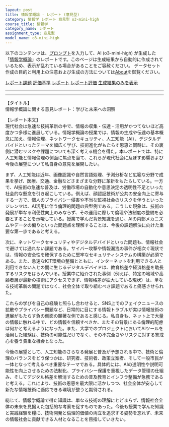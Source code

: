 ```yaml
---
layout: post
title: 情報学概論 - レポート (意見型)
category: 情報学 レポート 意見型 o3-mini-high
course_title: 情報学
category_name: レポート
assignment_type: 意見型
model_name: o3-mini-high
---
```


以下のコンテンツは、[プロンプト](https://github.com/takedatoshiyuki/synthetic_assignments/tree/main/generated/情報学/o3-mini-high/prompt_レポート-意見型.md)を入力して、AI (o3-mini-high) が生成した「[情報学概論](/contents/情報学/)」のレポートです。このページは生成結果から自動的に作成されているため、表示が乱れている場合があることをご容赦ください。
データセット作成の目的と利用上の注意および生成の方法については[About](/About)を御覧ください。

[レポート課題](../レポート課題-意見型)
[評価基準](../評価基準-意見型)
[レポート](../レポート-意見型)
[レポート評価](../レポート評価-意見型)
[生成結果のみを表示](https://github.com/takedatoshiyuki/synthetic_assignments/tree/main/generated/情報学/o3-mini-high/レポート-意見型.md)
  

***
***
  
【タイトル】  
情報学概論に関する意見レポート：学びと未来への洞察

【レポート本文】  
現代社会は急速な技術革新の中で、情報の収集・伝達・活用がかつてないほど高度かつ多様に進展している。情報学概論の授業では、情報の生成や伝達の基本概念に加え、情報倫理、ネットワークセキュリティ、人工知能（AI）、デジタルデバイドといったテーマを幅広く学び、技術進化がもたらす恩恵と同時に、その裏側に潜むリスクや課題についても深く考える機会を得た。本レポートでは、特に人工知能と情報倫理の側面に焦点を当て、これらが現代社会に及ぼす影響および今後の展望について私自身の意見を展開したい。

まず、人工知能は近年、画像認識や自然言語処理、予測分析など広範な分野で成果を挙げ、医療、交通、金融などさまざまな分野に革新をもたらしている。一方で、AI技術の急速な普及は、労働市場の自動化や意思決定の透明性不足といった社会的な懸念を引き起こしている。例えば、顔認証技術が公共の安全向上に寄与する一方で、個人のプライバシー侵害や不当な監視社会のリスクを伴うといったジレンマは、AI活用に伴う倫理的問題の典型例である。こうした現象は、技術の発展が単なる利便性向上のみならず、その運用に際して倫理や法制度の整備を必要とすることを示唆している。授業で学んだ背景知識を通じ、AIの内部メカニズムやデータの偏りといった問題点を理解することは、今後の課題解決に向けた重要な第一歩であると考える。

次に、ネットワークセキュリティやデジタルデバイドといった問題も、情報社会で避けては通れない課題である。サイバー攻撃や情報漏洩の事件が相次ぐ現状では、情報の安全性を確保するために堅牢なセキュリティシステムの構築が必須である。また、急速なICT環境の整備とともに、インターネットを利用できる人と利用できない人との間に生じるデジタルデバイドは、教育格差や経済格差を助長するリスクをはらんでいる。授業中に紹介された事例（例えば、特定の地域や高齢者層が最新の技術にアクセスできず、情報格差が拡大している現状）は、単なる技術革新の問題ではなく、社会全体で取り組むべき課題であると痛感させられた。

これらの学びを自己の経験と照らし合わせると、SNS上でのフェイクニュースの拡散やプライバシー問題など、日常的に目にする情報トラブルが実は情報技術の進展がもたらす負の側面の顕著な例であると感じる。私自身も、ネット上で大量の情報に触れる中で、どの情報を信頼すべきか、またその背景にある倫理的配慮は何かと考えるようになった。また、大学でのプロジェクトにおいてAIツールを活用した経験は、技術の可能性だけでなく、その不完全さやリスクに対する警戒心を養う貴重な機会となった。

今後の展望として、人工知能のさらなる発展と普及が予想される中で、技術と倫理のバランスをどう保つかは、研究者、技術者、政策立案者、そして一般市民が一体となって考えるべき重要なテーマである。具体的には、AIの透明性や説明可能性を向上させるための法制化、プライバシー保護を重視したデータ管理の仕組み、そしてデジタル格差を解消するための普及教育とインフラ整備が急務であると考える。これにより、技術の恩恵を最大限に活かしつつ、社会全体が安心して新たな情報技術に適応できる環境が整うと期待される。

総じて、情報学概論で得た知識は、単なる技術の理解にとどまらず、情報社会全体の未来を見据えた包括的な考察を促すものであった。今後も授業で学んだ知識と実践経験を糧に、技術開発と倫理的価値の両立を追求する姿勢を忘れず、未来の情報社会に貢献できる人材となることを目指していきたい。

